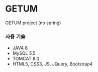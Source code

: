 # GETUM
GETUM project (no spring)

### 사용 기술
* JAVA 8
* MySQL 5.5
* TOMCAT 8.0
* HTML5, CSS3, JS, JQuery, Bootstrap4
